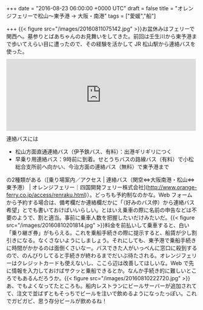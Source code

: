 
+++
date = "2016-08-23 06:00:00 +0000 UTC"
draft = false
title = "オレンジフェリーで松山～東予港 → 大阪・南港"
tags = ["愛媛","船"]

+++
{{< figure src="/images/20160811075142.jpg"  >}}お盆休みはフェリーで関西へ。墓参りとばあちゃんのお見舞いをしてきた。前回は壬生川から東予港まで歩いてえらい目に遭ったので、その経験を活かして JR 松山駅から連絡バスを使った。<iframe src="https://hatenablog-parts.com/embed?url=https%3A%2F%2Fblog.daruyanagi.jp%2Fentry%2F2016%2F04%2F11%2F181901" title="壬生川駅から東予港まで歩くのは正直お勧めしない - だるろぐ" class="embed-card embed-blogcard" scrolling="no" frameborder="0" style="display: block; width: 100%; height: 190px; max-width: 500px; margin: 10px 0px;"></iframe>連絡バスには

<ul>
<li>松山方面直通連絡バス（伊予鉄バス、有料）：出港ギリギリにつく</li>
<li>早乗り用連絡バス：9時前に到着。せとうちバスの路線バス（有料）で小松総合支所前へ向かい、今治方面の連絡バス（無料）で東予港まで</li>
</ul>の2種類がある（[乗り場案内／アクセス | 連絡バス（関空⇔大阪南港・松山⇔東予港） | オレンジフェリー｜四国開発フェリー株式会社](<a href="http://www.orange-ferry.co.jp/access/renraku.html">http://www.orange-ferry.co.jp/access/renraku.html</a>)）。どっちも予約制なのかな。Web フォームから予約する場合は、備考欄だか連絡欄だかに「（好みのバス停）から連絡バス希望」とでも書いておけばいいらしい。とはいえ乗車の際に名前の申告などは不要のようで、割と適当。事前に乗車人数を把握したいだけみたいだ。{{< figure src="/images/20160810201814.jpg"  >}}料金を前払いして乗車すると、白い「乗り継ぎ券」がもらえる。これを乗船手続きの際に提示すると、船賃が少し割引きになる。なくさないようにしましょう。それにしても、東予港で乗船手続きに時間がかかるのは面倒くさいなー。バスできた人がいっぺんに窓口に殺到するので、のんびりしてると手続きが終わるまでだいぶ待たされる。オレンジフェリーはクレジットカードも使えないし、ここら辺は改善してほしいな。Web で先に情報を入力しておけばサクッと乗船できるとか。なんか手続き的に難しいところでもあるんだろうか。{{< figure src="/images/20160810222720.jpg"  >}}あ、でもよくなってたところも。船内レストランにビールサーバーが追加されてて、注文で並ばずともそっちでビールを注いで飲めるようになったっぽい。これでガビガビ、思う存分ビールが飲めるね！



